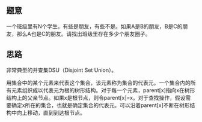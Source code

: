 ## 题意
一个班级里有N个学生。有些是朋友，有些不是。如果A是B的朋友，B是C的朋友，那么A也是C的朋友。请找出班级里存在多少个朋友圈子。
## 思路
非常典型的并查集DSU（Disjoint Set Union）。

用集合中的某个元素来代表这个集合，该元素称为集合的代表元。一个集合内的所有元素组织成以代表元为根的树形结构。对于每一个元素，parent[x]指向x在树形结构上的父亲节点。如果x是根节点，则令parent[x]=x。对于查找操作，假设需要确定x所在的集合，也就是确定集合的代表元。可以沿着parent[x]不断在树形结构中向上移动，直到到达根节点。
